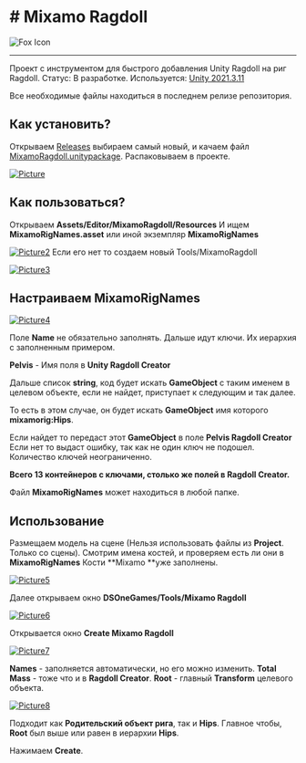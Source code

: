 ﻿


# # Mixamo Ragdoll
![Fox Icon](https://i.ibb.co/br7SPBG/q3866-Ct-SP28.jpg)
______________________
Проект с инструментом для быстрого добавления Unity Ragdoll на риг Ragdoll.
Статус: В разработке.
Используется: [Unity 2021.3.11](https://unity3d.com/unity/whats-new/2021.3.11)

Все необходимые файлы находиться в последнем релизе репозитория.

## Как установить?

Открываем  [Releases](https://github.com/IRecsRu/Mixamo-Ragdoll/releases)  выбираем самый новый, и качаем файл [MixamoRagdoll.unitypackage](https://github.com/IRecsRu/Mixamo-Ragdoll/releases/tag/Main). Распаковываем в проекте.

<a href="https://imgbb.com/"><img src="https://i.ibb.co/2c9J5yG/Picture.png" alt="Picture" border="0"></a>

## Как пользоваться?

Открываем **Assets/Editor/MixamoRagdoll/Resources**
И ищем **MixamoRigNames.asset** или иной экземпляр **MixamoRigNames**

<a href="https://imgbb.com/"><img src="https://i.ibb.co/2ZDJZpg/Picture2.png" alt="Picture2" border="0"></a>
Если его нет то создаем новый Tools/MixamoRagdoll

<a href="https://ibb.co/c6zkFdv"><img src="https://i.ibb.co/Cbxm7Ft/Picture3.png" alt="Picture3" border="0"></a>

## Настраиваем MixamoRigNames

<a href="https://imgbb.com/"><img src="https://i.ibb.co/JscWHpk/Picture4.png" alt="Picture4" border="0"></a>

Поле **Name** не обязательно заполнять.
Дальше идут ключи.
Их иерархия c заполненным примером.

**Pelvis** - Имя поля в **Unity Ragdoll Creator**

Дальше список **string**, код будет искать **GameObject** с таким именем в целевом объекте, если не найдет, приступает к следующим и так далее.

То есть в этом случае, он будет искать **GameObject** имя которого **mixamorig:Hips**.

Если найдет то передаст этот **GameObject** в поле **Pelvis Ragdoll Creator**
Если нет то выдаст ошибку, так как не один ключ не подошел.
Количество ключей неограниченно.

**Всего 13 контейнеров с ключами, столько же полей в Ragdoll Creator.**

Файл **MixamoRigNames** может находиться в любой папке.

## Использование

Размещаем модель на сцене
(Нельзя использовать файлы из **Project**. Только со сцены).
Смотрим имена костей, и проверяем есть ли они в **MixamoRigNames**
Кости **Mixamo **уже заполнены.

<a href="https://imgbb.com/"><img src="https://i.ibb.co/rQhft8m/Picture5.png" alt="Picture5" border="0"></a>

Далее открываем окно **DSOneGames/Tools/Mixamo Ragdoll**

<a href="https://imgbb.com/"><img src="https://i.ibb.co/gPWzDZV/Picture6.png" alt="Picture6" border="0"></a>

Открывается окно **Create Mixamo Ragdoll**

<a href="https://imgbb.com/"><img src="https://i.ibb.co/WG1G4dh/Picture7.png" alt="Picture7" border="0"></a>

**Names** - заполняется автоматически, но его можно изменить.
**Total Mass** - тоже что и в **Ragdoll Creator**.
**Root** - главный **Transform** целевого объекта.

<a href="https://imgbb.com/"><img src="https://i.ibb.co/Rpr3dGg/Picture8.png" alt="Picture8" border="0"></a>

Подходит как **Родительский объект рига**, так и **Hips**.
Главное чтобы, **Root** был выше или равен в иерархии **Hips**.

Нажимаем **Create**.

